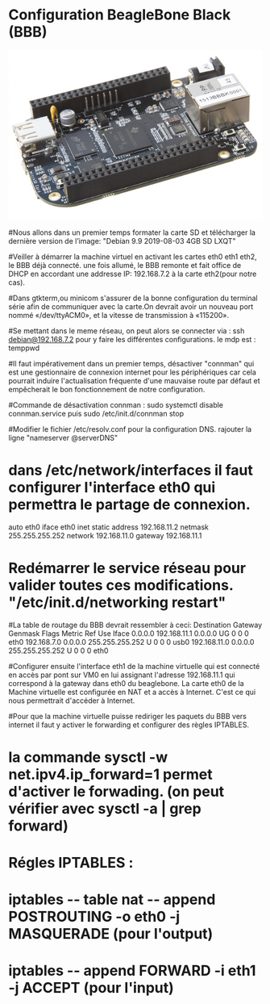 # Configuration BeagleBone Black (BBB)

![alt Beaglebone](../images/bbb.jpg)

#Nous allons dans un premier temps formater la carte SD et  télécharger la dernière version de l’image: "Debian 9.9 2019-08-03 4GB SD LXQT" 

#Veiller à démarrer la machine virtuel en activant les cartes eth0 eth1 eth2, le BBB déjà connecté. une fois allumé, le BBB remonte et fait office de DHCP en accordant une addresse IP: 192.168.7.2 à la carte eth2(pour notre cas). 

#Dans  gtkterm,ou minicom  s'assurer de la bonne configuration du terminal série  afin  de  communiquer  avec  la  carte.On devrait avoir un nouveau port nommé «/dev/ttyACM0», et la  vitesse  de  transmission  à  «115200».

#Se mettant dans le meme réseau, on peut alors se connecter via : ssh debian@192.168.7.2 pour y faire les différentes configurations. le mdp est : temppwd

#Il faut impérativement dans un premier temps, désactiver "connman" qui est une gestionnaire de connexion internet pour les périphériques car cela pourrait induire l'actualisation fréquente d'une mauvaise route par défaut et empêcherait le bon fonctionnement de notre configuration.

#Commande de désactivation connman : sudo systemctl disable connman.service  puis sudo /etc/init.d/connman stop

#Modifier le fichier /etc/resolv.conf pour la configuration DNS. rajouter la ligne "nameserver @serverDNS"

# dans  /etc/network/interfaces il faut configurer l'interface eth0 qui permettra le partage de connexion. 
auto eth0
iface eth0 inet static
    address 192.168.11.2
    netmask 255.255.255.252
    network 192.168.11.0
    gateway 192.168.11.1
    
# Redémarrer le service réseau pour valider toutes ces modifications. "/etc/init.d/networking restart"

#La table de routage du BBB devrait ressembler à ceci:
Destination     Gateway         Genmask         Flags Metric Ref    Use Iface
0.0.0.0         192.168.11.1    0.0.0.0         UG    0      0        0 eth0
192.168.7.0     0.0.0.0         255.255.255.252 U     0      0        0 usb0
192.168.11.0    0.0.0.0         255.255.255.252 U     0      0        0 eth0

#Configurer ensuite l'interface eth1 de la machine virtuelle qui est connecté en accès par pont sur VM0 en lui assignant l'adresse 192.168.11.1 qui correspond à la gateway dans eth0 du beaglebone. La carte eth0 de la Machine virtuelle est configurée en NAT et a accès à Internet. C'est ce qui nous permettrait d'accéder à Internet. 

#Pour que la machine virtuelle puisse rediriger les paquets du BBB vers internet il faut y activer le forwarding et configurer des règles IPTABLES.
 # la commande sysctl -w net.ipv4.ip_forward=1 permet d'activer le forwading. (on peut vérifier avec sysctl -a | grep forward)
 # Régles IPTABLES : 
  # iptables -- table nat -- append POSTROUTING -o eth0 -j MASQUERADE  (pour l'output)
  # iptables -- append FORWARD -i eth1 -j ACCEPT (pour l'input)
  




